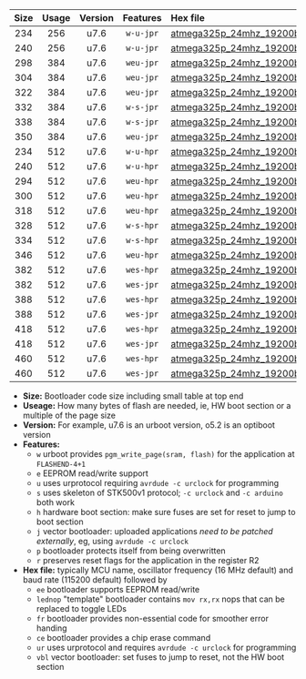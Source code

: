 |Size|Usage|Version|Features|Hex file|
|:-:|:-:|:-:|:-:|:--|
|234|256|u7.6|`w-u-jpr`|[atmega325p_24mhz_19200bps_ur_vbl.hex](https://raw.githubusercontent.com/stefanrueger/urboot/main/atmega325p_24mhz_19200bps_ur_vbl.hex)|
|240|256|u7.6|`w-u-jpr`|[atmega325p_24mhz_19200bps_lednop_ur_vbl.hex](https://raw.githubusercontent.com/stefanrueger/urboot/main/atmega325p_24mhz_19200bps_lednop_ur_vbl.hex)|
|298|384|u7.6|`weu-jpr`|[atmega325p_24mhz_19200bps_ee_ur_vbl.hex](https://raw.githubusercontent.com/stefanrueger/urboot/main/atmega325p_24mhz_19200bps_ee_ur_vbl.hex)|
|304|384|u7.6|`weu-jpr`|[atmega325p_24mhz_19200bps_ee_lednop_ur_vbl.hex](https://raw.githubusercontent.com/stefanrueger/urboot/main/atmega325p_24mhz_19200bps_ee_lednop_ur_vbl.hex)|
|322|384|u7.6|`weu-jpr`|[atmega325p_24mhz_19200bps_ee_lednop_fr_ur_vbl.hex](https://raw.githubusercontent.com/stefanrueger/urboot/main/atmega325p_24mhz_19200bps_ee_lednop_fr_ur_vbl.hex)|
|332|384|u7.6|`w-s-jpr`|[atmega325p_24mhz_19200bps_vbl.hex](https://raw.githubusercontent.com/stefanrueger/urboot/main/atmega325p_24mhz_19200bps_vbl.hex)|
|338|384|u7.6|`w-s-jpr`|[atmega325p_24mhz_19200bps_lednop_vbl.hex](https://raw.githubusercontent.com/stefanrueger/urboot/main/atmega325p_24mhz_19200bps_lednop_vbl.hex)|
|350|384|u7.6|`weu-jpr`|[atmega325p_24mhz_19200bps_ee_lednop_fr_ce_ur_vbl.hex](https://raw.githubusercontent.com/stefanrueger/urboot/main/atmega325p_24mhz_19200bps_ee_lednop_fr_ce_ur_vbl.hex)|
|234|512|u7.6|`w-u-hpr`|[atmega325p_24mhz_19200bps_ur.hex](https://raw.githubusercontent.com/stefanrueger/urboot/main/atmega325p_24mhz_19200bps_ur.hex)|
|240|512|u7.6|`w-u-hpr`|[atmega325p_24mhz_19200bps_lednop_ur.hex](https://raw.githubusercontent.com/stefanrueger/urboot/main/atmega325p_24mhz_19200bps_lednop_ur.hex)|
|294|512|u7.6|`weu-hpr`|[atmega325p_24mhz_19200bps_ee_ur.hex](https://raw.githubusercontent.com/stefanrueger/urboot/main/atmega325p_24mhz_19200bps_ee_ur.hex)|
|300|512|u7.6|`weu-hpr`|[atmega325p_24mhz_19200bps_ee_lednop_ur.hex](https://raw.githubusercontent.com/stefanrueger/urboot/main/atmega325p_24mhz_19200bps_ee_lednop_ur.hex)|
|318|512|u7.6|`weu-hpr`|[atmega325p_24mhz_19200bps_ee_lednop_fr_ur.hex](https://raw.githubusercontent.com/stefanrueger/urboot/main/atmega325p_24mhz_19200bps_ee_lednop_fr_ur.hex)|
|328|512|u7.6|`w-s-hpr`|[atmega325p_24mhz_19200bps.hex](https://raw.githubusercontent.com/stefanrueger/urboot/main/atmega325p_24mhz_19200bps.hex)|
|334|512|u7.6|`w-s-hpr`|[atmega325p_24mhz_19200bps_lednop.hex](https://raw.githubusercontent.com/stefanrueger/urboot/main/atmega325p_24mhz_19200bps_lednop.hex)|
|346|512|u7.6|`weu-hpr`|[atmega325p_24mhz_19200bps_ee_lednop_fr_ce_ur.hex](https://raw.githubusercontent.com/stefanrueger/urboot/main/atmega325p_24mhz_19200bps_ee_lednop_fr_ce_ur.hex)|
|382|512|u7.6|`wes-hpr`|[atmega325p_24mhz_19200bps_ee.hex](https://raw.githubusercontent.com/stefanrueger/urboot/main/atmega325p_24mhz_19200bps_ee.hex)|
|382|512|u7.6|`wes-jpr`|[atmega325p_24mhz_19200bps_ee_vbl.hex](https://raw.githubusercontent.com/stefanrueger/urboot/main/atmega325p_24mhz_19200bps_ee_vbl.hex)|
|388|512|u7.6|`wes-hpr`|[atmega325p_24mhz_19200bps_ee_lednop.hex](https://raw.githubusercontent.com/stefanrueger/urboot/main/atmega325p_24mhz_19200bps_ee_lednop.hex)|
|388|512|u7.6|`wes-jpr`|[atmega325p_24mhz_19200bps_ee_lednop_vbl.hex](https://raw.githubusercontent.com/stefanrueger/urboot/main/atmega325p_24mhz_19200bps_ee_lednop_vbl.hex)|
|418|512|u7.6|`wes-hpr`|[atmega325p_24mhz_19200bps_ee_lednop_fr.hex](https://raw.githubusercontent.com/stefanrueger/urboot/main/atmega325p_24mhz_19200bps_ee_lednop_fr.hex)|
|418|512|u7.6|`wes-jpr`|[atmega325p_24mhz_19200bps_ee_lednop_fr_vbl.hex](https://raw.githubusercontent.com/stefanrueger/urboot/main/atmega325p_24mhz_19200bps_ee_lednop_fr_vbl.hex)|
|460|512|u7.6|`wes-hpr`|[atmega325p_24mhz_19200bps_ee_lednop_fr_ce.hex](https://raw.githubusercontent.com/stefanrueger/urboot/main/atmega325p_24mhz_19200bps_ee_lednop_fr_ce.hex)|
|460|512|u7.6|`wes-jpr`|[atmega325p_24mhz_19200bps_ee_lednop_fr_ce_vbl.hex](https://raw.githubusercontent.com/stefanrueger/urboot/main/atmega325p_24mhz_19200bps_ee_lednop_fr_ce_vbl.hex)|

- **Size:** Bootloader code size including small table at top end
- **Useage:** How many bytes of flash are needed, ie, HW boot section or a multiple of the page size
- **Version:** For example, u7.6 is an urboot version, o5.2 is an optiboot version
- **Features:**
  + `w` urboot provides `pgm_write_page(sram, flash)` for the application at `FLASHEND-4+1`
  + `e` EEPROM read/write support
  + `u` uses urprotocol requiring `avrdude -c urclock` for programming
  + `s` uses skeleton of STK500v1 protocol; `-c urclock` and `-c arduino` both work
  + `h` hardware boot section: make sure fuses are set for reset to jump to boot section
  + `j` vector bootloader: uploaded applications *need to be patched externally*, eg, using `avrdude -c urclock`
  + `p` bootloader protects itself from being overwritten
  + `r` preserves reset flags for the application in the register R2
- **Hex file:** typically MCU name, oscillator frequency (16 MHz default) and baud rate (115200 default) followed by
  + `ee` bootloader supports EEPROM read/write
  + `lednop` "template" bootloader contains `mov rx,rx` nops that can be replaced to toggle LEDs
  + `fr` bootloader provides non-essential code for smoother error handing
  + `ce` bootloader provides a chip erase command
  + `ur` uses urprotocol and requires `avrdude -c urclock` for programming
  + `vbl` vector bootloader: set fuses to jump to reset, not the HW boot section
